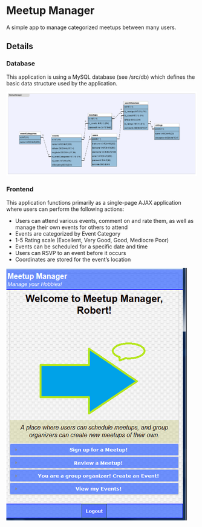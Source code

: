 # Meetup Manager
A simple app to manage categorized meetups between many users.

## Details
### Database
This application is using a MySQL database (see /src/db) which defines the basic data structure used by the application.


![Alt text](/src/images/structure.png "Current Structure")

### Frontend
This application functions primarily as a single-page AJAX application where users can perform the following actions:

- Users can attend various events, comment on and rate them, as well as manage their own events for others to attend
-	Events are categorized by Event Category
-	1-5 Rating scale (Excellent, Very Good, Good, Mediocre Poor)
-	Events can be scheduled for a specific date and time
-	Users can RSVP to an event before it occurs
-	Coordinates are stored for the event’s location

![Alt text](/src/images/frontend.png "Frontend")
